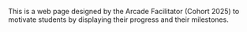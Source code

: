 This is a web page designed by the Arcade Facilitator (Cohort 2025) to motivate students by displaying their progress and their milestones.
